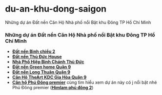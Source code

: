 # du-an-khu-dong-saigon
Những dự án Đất nền Căn Hộ Nhà phố nổi Bật khu Đông TP Hồ Chí Minh
<h3><strong>Những dự án Đất nền Căn Hộ Nhà phố nổi Bật khu Đông TP Hồ Chí Minh</strong></h3>
<ul>
 	<li><strong><a href="http://viennguyenbds.com/dat-nen-binh-chieu-2-thu-duc/">Đất nền Bình chiểu 2</a></strong></li>
 	<li><strong><a href="http://viennguyenbds.com/dat-nen-thu-duc-house-khu-dan-cu-binh-chieu/">Đất nền Thủ Đức House</a></strong></li>
 	<li><a href="http://viennguyenbds.com/nha-pho-hiep-binh-chanh-thu-duc/"><strong>Nhà Phố Hiệp Bình Chánh Thủ Đức</strong></a></li>
 	<li><strong><a href="http://viennguyenbds.com/green-home-quan-9-so-rieng-tung-nen/">Đất nền Green home Quận 9</a></strong></li>
 	<li><strong><a href="http://viennguyenbds.com/dat-mat-tien-long-thuan-quan-9/">Đất nền Long Thuận Quận 9</a></strong></li>
 	<li><strong><a href="http://viennguyenbds.com/du-an-can-ho-the-art-kdc-gia-hoa/">Căn Hộ TheArt KDC Gia Hòa Quận 9</a></strong></li>
 	<li><a href="http://viennguyenbds.com/can-ho-phu-dong-premier/"><strong>Căn hộ Phú Đông premier</strong></a> cùng tìm hiểu xem dự án này có j nổi bật nhé Phú Đông premier (<strong><a href="http://viennguyenbds.com/him-lam-phu-dong-2-diem-noi-bat/">Himlam phú đông 2</a></strong>)</li>
</ul>
&nbsp;
